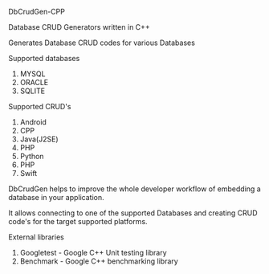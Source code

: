 DbCrudGen-CPP

Database CRUD Generators written in C++

Generates Database CRUD codes for various Databases

Supported databases
  1. MYSQL
  2. ORACLE
  3. SQLITE
  
 Supported CRUD's
  1. Android
  2. CPP
  3. Java(J2SE)
  4. PHP
  5. Python
  6. PHP
  7. Swift
  
  DbCrudGen helps to improve the whole developer workflow of embedding a database in your application.
  
  It allows connecting to one of the supported Databases and creating CRUD code's for the target supported platforms.

External libraries
  1. Googletest - Google C++ Unit testing library
  2. Benchmark - Google C++ benchmarking library 
